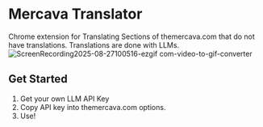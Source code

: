 # Mercava Translator
Chrome extension for Translating Sections of themercava.com that do not have translations.
Translations are done with LLMs.
![ScreenRecording2025-08-27100516-ezgif com-video-to-gif-converter](https://github.com/user-attachments/assets/6d11db32-7bb4-4048-a2d3-f87e19867a1b)

## Get Started
1. Get your own LLM API Key
2. Copy API key into themercava.com options.
3. Use!
